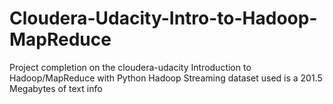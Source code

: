 # Cloudera-Udacity-Intro-to-Hadoop-MapReduce
Project completion on the cloudera-udacity Introduction to Hadoop/MapReduce with Python Hadoop Streaming dataset used is a 201.5 Megabytes of text info
